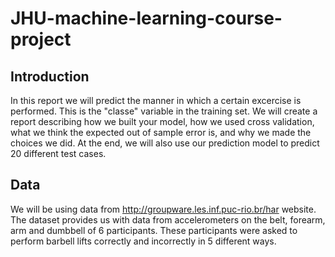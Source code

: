 # JHU-machine-learning-course-project

## Introduction

In this report we will predict the manner in which a certain excercise is performed. This is the "classe" variable in the training set. We will create a report describing how we built your model, how we used cross validation, what we think the expected out of sample error is, and why we made the choices we did. At the end, we will also use our prediction model to predict 20 different test cases.

## Data 
We will be using data from <http://groupware.les.inf.puc-rio.br/har> website. The dataset provides us with data from accelerometers on the belt, forearm, arm and dumbbell of 6 participants. These participants were asked to perform barbell lifts correctly and incorrectly in 5 different ways.
